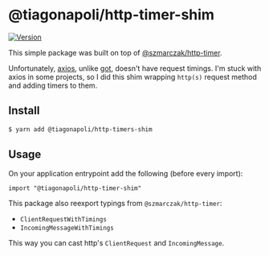 # @tiagonapoli/http-timer-shim

[![Version](https://img.shields.io/npm/v/@tiagonapoli/http-timer-shim.svg)](https://npmjs.org/package/@tiagonapoli/http-timer-shim)

This simple package was built on top of [@szmarczak/http-timer](https://github.com/szmarczak/http-timer).

Unfortunately, [axios](https://github.com/axios/axios), unlike [got](https://github.com/sindresorhus/got), doesn't have request timings. I'm stuck with axios in some projects, so I did this shim wrapping `http(s)` request method and adding timers to them.

## Install

```sh
$ yarn add @tiagonapoli/http-timers-shim
```

## Usage

On your application entrypoint add the following (before every import):

```
import "@tiagonapoli/http-timer-shim"
```

This package also reexport typings from `@szmarczak/http-timer`:

- `ClientRequestWithTimings`
- `IncomingMessageWithTimings`

This way you can cast http's `ClientRequest` and `IncomingMessage`.
